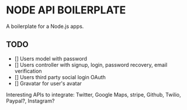 # NODE API BOILERPLATE

A boilerplate for a Node.js apps.

## TODO

- [] Users model with password
- [] Users controller with signup, login, password recovery, email verification
- [] Users third party social login OAuth
- [] Gravatar for user's avatar

Interesting APIs to integrate: Twitter, Google Maps, stripe, Github, Twilio, Paypal?, Instagram?